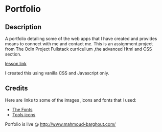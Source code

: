 # Portfolio

## Description

A portfolio detailing some of the web apps that I have created and provides means to connect with me and contact me.
This is an assignment project from The Odin Project Fullstack curricullum ,the advanced Html and CSS section.

[lesson link](https://www.theodinproject.com/lessons/node-path-advanced-html-and-css-personal-portfolio)

I created this using vanilla CSS and Javascript only.

## Credits

Here are links to some of the images ,icons and fonts that I used:

- [The Fonts](https://fonts.google.com/?query=neon)
- [Tools icons](https://devicon.dev/)


Porfolio is live @ http://www.mahmoud-barghout.com/
